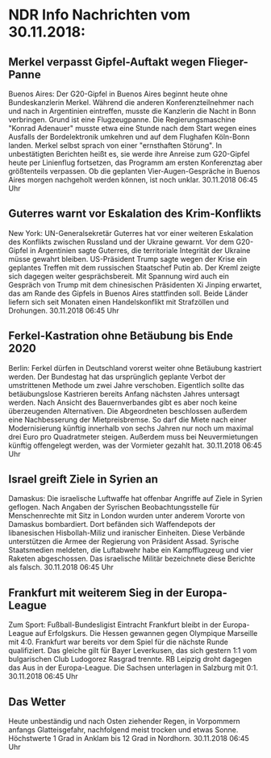 # NDR Info Nachrichten vom 30.11.2018:


## Merkel verpasst Gipfel-Auftakt wegen Flieger-Panne
Buenos Aires: Der G20-Gipfel in Buenos Aires beginnt heute ohne Bundeskanzlerin Merkel. Während die anderen Konferenzteilnehmer nach und nach in Argentinien eintreffen, musste die Kanzlerin die Nacht in Bonn verbringen. Grund ist eine Flugzeugpanne. Die Regierungsmaschine "Konrad Adenauer" musste etwa eine Stunde nach dem Start wegen eines Ausfalls der Bordelektronik umkehren und auf dem Flughafen Köln-Bonn landen. Merkel selbst sprach von einer "ernsthaften Störung". In unbestätigten Berichten heißt es, sie werde ihre Anreise zum G20-Gipfel heute per Linienflug fortsetzen, das Programm am ersten Konferenztag aber größtenteils verpassen. Ob die geplanten Vier-Augen-Gespräche in Buenos Aires morgen nachgeholt werden können, ist noch unklar. 30.11.2018 06:45 Uhr 

## Guterres warnt vor Eskalation des Krim-Konflikts
New York: UN-Generalsekretär Guterres hat vor einer weiteren Eskalation des Konflikts zwischen Russland und der Ukraine gewarnt. Vor dem G20-Gipfel in Argentinien sagte Guterres, die territoriale Integrität der Ukraine müsse gewahrt bleiben. US-Präsident Trump sagte wegen der Krise ein geplantes Treffen mit dem russischen Staatschef Putin ab. Der Kreml zeigte sich dagegen weiter gesprächsbereit. Mit Spannung wird auch ein Gespräch von Trump mit dem chinesischen Präsidenten Xi Jinping erwartet, das am Rande des Gipfels in Buenos Aires stattfinden soll. Beide Länder liefern sich seit Monaten einen Handelskonflikt mit Strafzöllen und Drohungen. 30.11.2018 06:45 Uhr 

## Ferkel-Kastration ohne Betäubung bis Ende 2020
Berlin: Ferkel dürfen in Deutschland vorerst weiter ohne Betäubung kastriert werden. Der Bundestag hat das ursprünglich geplante Verbot der umstrittenen Methode um zwei Jahre verschoben. Eigentlich sollte das betäubungslose Kastrieren bereits Anfang nächsten Jahres untersagt werden. Nach Ansicht des Bauernverbandes gibt es aber noch keine überzeugenden Alternativen. Die Abgeordneten beschlossen außerdem eine Nachbesserung der Mietpreisbremse. So darf die Miete nach einer Modernisierung künftig innerhalb von sechs Jahren nur noch um maximal drei Euro pro Quadratmeter steigen. Außerdem muss bei Neuvermietungen künftig offengelegt werden, was der Vormieter gezahlt hat. 30.11.2018 06:45 Uhr 

## Israel greift Ziele in Syrien an
Damaskus: Die israelische Luftwaffe hat offenbar Angriffe auf Ziele in Syrien geflogen. Nach Angaben der Syrischen Beobachtungsstelle für Menschenrechte mit Sitz in London wurden unter anderem Vororte von Damaskus bombardiert. Dort befänden sich Waffendepots der libanesischen Hisbollah-Miliz und iranischer Einheiten. Diese Verbände unterstützen die Armee der Regierung von Präsident Assad. Syrische Staatsmedien meldeten, die Luftabwehr habe ein Kampfflugzeug und vier Raketen abgeschossen. Das israelische Militär bezeichnete diese Berichte als falsch. 30.11.2018 06:45 Uhr 

## Frankfurt mit weiterem Sieg in der Europa-League
Zum Sport: Fußball-Bundesligist Eintracht Frankfurt bleibt in der Europa-League auf Erfolgskurs. Die Hessen gewannen gegen Olympique Marseille mit 4:0. Frankfurt war bereits vor dem Spiel für die nächste Runde qualifiziert. Das gleiche gilt für Bayer Leverkusen, das sich gestern 1:1 vom bulgarischen Club Ludogorez Rasgrad trennte. RB Leipzig droht dagegen das Aus in der Europa-League. Die Sachsen unterlagen in Salzburg mit 0:1. 30.11.2018 06:45 Uhr 

## Das Wetter
Heute unbeständig und nach Osten ziehender Regen, in Vorpommern anfangs Glatteisgefahr, nachfolgend meist trocken und etwas Sonne. Höchstwerte 1 Grad in Anklam bis 12 Grad in Nordhorn. 30.11.2018 06:45 Uhr 
